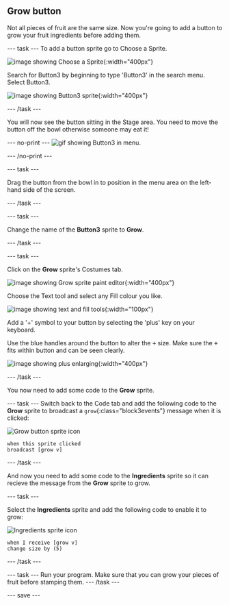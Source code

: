 ## Grow button
Not all pieces of fruit are the same size. Now you're going to add a button to grow your fruit ingredients before adding them. 

--- task ---
To add a button sprite go to Choose a Sprite.

![image showing Choose a Sprite](images/fruit-choose-sprite.png){:width="400px"}

Search for Button3 by beginning to type 'Button3' in the search menu. Select Button3.

![image showing Button3 sprite](images/fruit-button3-sprite.png){:width="400px"}

--- /task ---

You will now see the button sitting in the Stage area. You need to move the button off the bowl otherwise someone may eat it!

--- no-print ---
![gif showing Button3 in menu](images/fruit-button3-menu.gif).

--- /no-print ---

--- task ---

Drag the button from the bowl in to position in the menu area on the left-hand side of the screen.

--- /task ---

--- task ---

Change the name of the **Button3** sprite to **Grow**.

--- /task ---

--- task ---

Click on the **Grow** sprite's Costumes tab. 

![image showing Grow sprite paint editor](images/fruit-grow-paint.png){:width="400px"}

Choose the Text tool and select any Fill colour you like. 

![image showing text and fill tools](images/fruit-text-fill-tool.png){:width="100px"}

Add a '+' symbol to your button by selecting the 'plus' key on your keyboard.

Use the blue handles around the button to alter the <kbd>+</kbd> size. Make sure the <kbd>+</kbd> fits within button and can be seen clearly. 

![image showing plus enlarging](images/fruit-grow-plus.png){:width="400px"}

--- /task ---

You now need to add some code to the **Grow** sprite.

--- task ---
Switch back to the Code tab and add the following code to the **Grow** sprite to broadcast a `grow`{:class="block3events"} message when it is clicked:

![Grow button sprite icon](images/growButtonSpriteIcon.png)

```blocks3
when this sprite clicked
broadcast [grow v]
```
--- /task ---

And now you need to add some code to the **Ingredients** sprite so it can recieve the message from the **Grow** sprite to grow.

--- task ---

Select the **Ingredients** sprite and add the following code to enable it to grow:

![Ingredients sprite icon](images/ingredientsSpriteIcon.png)

```blocks3
when I receive [grow v]
change size by (5)
```
--- /task ---

--- task ---
Run your program. Make sure that you can grow your pieces of fruit before stamping them. 
--- /task ---

--- save ---

